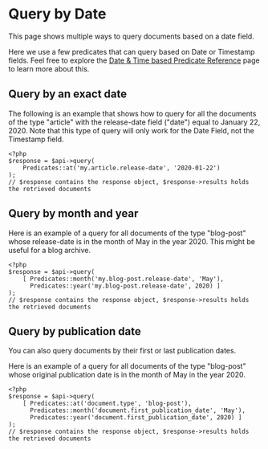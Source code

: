 # Query by Date

This page shows multiple ways to query documents based on a date field.

Here we use a few predicates that can query based on Date or Timestamp fields. Feel free to explore the [Date & Time based Predicate Reference](../02-query-the-api/03-date-and-time-based-predicate-reference.md) page to learn more about this.

## Query by an exact date

The following is an example that shows how to query for all the documents of the type "article" with the release-date field ("date") equal to January 22, 2020. Note that this type of query will only work for the Date Field, not the Timestamp field.

```
<?php
$response = $api->query(
    Predicates::at('my.article.release-date', '2020-01-22')
);
// $response contains the response object, $response->results holds the retrieved documents
```

## Query by month and year

Here is an example of a query for all documents of the type "blog-post" whose release-date is in the month of May in the year 2020. This might be useful for a blog archive.

```
<?php
$response = $api->query(
    [ Predicates::month('my.blog-post.release-date', 'May'),
      Predicates::year('my.blog-post.release-date', 2020) ]
);
// $response contains the response object, $response->results holds the retrieved documents
```

## Query by publication date

You can also query documents by their first or last publication dates.

Here is an example of a query for all documents of the type "blog-post" whose original publication date is in the month of May in the year 2020.

```
<?php
$response = $api->query(
    [ Predicates::at('document.type', 'blog-post'),
      Predicates::month('document.first_publication_date', 'May'),
      Predicates::year('document.first_publication_date', 2020) ]
);
// $response contains the response object, $response->results holds the retrieved documents
```
